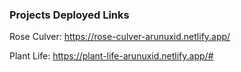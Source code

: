 ### Projects Deployed Links

Rose Culver: https://rose-culver-arunuxid.netlify.app/

Plant Life: https://plant-life-arunuxid.netlify.app/#